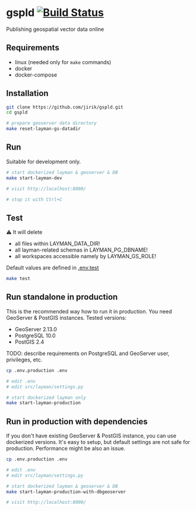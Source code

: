 # gspld [![Build Status](https://travis-ci.org/jirik/gspld.svg?branch=master)](https://travis-ci.org/jirik/gspld)
Publishing geospatial vector data online

## Requirements
- linux (needed only for `make` commands)
- docker
- docker-compose


## Installation
```bash
git clone https://github.com/jirik/gspld.git
cd gspld

# prepare geoserver data directory
make reset-layman-gs-datadir
```

## Run
Suitable for development only.
```bash
# start dockerized layman & geoserver & DB
make start-layman-dev

# visit http://localhost:8000/

# stop it with Ctrl+C
```

## Test
:warning: It will delete
- all files within LAYMAN_DATA_DIR!
- all layman-related schemas in LAYMAN_PG_DBNAME!
- all workspaces accessible namely by LAYMAN_GS_ROLE!

Default values are defined in [.env.test](https://github.com/jirik/gspld/blob/master/.env.test)
```bash
make test
```

## Run standalone in production
This is the recommended way how to run it in production. You need GeoServer & PostGIS instances. Tested versions:
- GeoServer 2.13.0
- PostgreSQL 10.0
- PostGIS 2.4

TODO: describe requirements on PostgreSQL and GeoServer user, privileges, etc.

```bash
cp .env.production .env

# edit .env
# edit src/layman/settings.py

# start dockerized layman only
make start-layman-production
```

## Run in production with dependencies
If you don't have existing GeoServer & PostGIS instance, you can use dockerized versions. It's easy to setup, but default settings are not safe for production. Performance might be also an issue.
```bash
cp .env.production .env

# edit .env
# edit src/layman/settings.py

# start dockerized layman & geoserver & DB
make start-layman-production-with-dbgeoserver

# visit http://localhost:8000/
```


